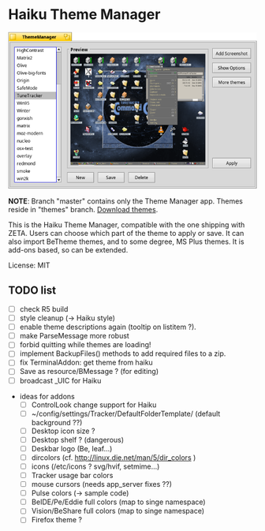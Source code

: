 # Haiku Theme Manager

![Screenshot](Screenshot.png)

**NOTE**: Branch "master" contains only the Theme Manager app. Themes reside in "themes" branch. [Download themes](https://github.com/HaikuArchives/HaikuThemeManager/archive/themes.zip).

This is the Haiku Theme Manager, compatible with the one shipping with ZETA.
Users can choose which part of the theme to apply or save.
It can also import BeTheme themes, and to some degree, MS Plus themes.
It is add-ons based, so can be extended.

License: MIT

## TODO list

* [ ] check R5 build
* [ ] style cleanup (-> Haiku style)
* [ ] enable theme descriptions again (tooltip on listitem ?).
* [ ] make ParseMessage more robust
* [ ] forbid quitting while themes are loading!
* [ ] implement BackupFiles() methods to add required files to a zip.
* [ ] fix TerminalAddon: get theme from haiku
* [ ] Save as resource/BMessage ? (for editing)
* [ ] broadcast _UIC for Haiku
* ideas for addons
  * [ ] ControlLook change support for Haiku
  * [ ] ~/config/settings/Tracker/DefaultFolderTemplate/ (default background ??)
  * [ ] Desktop icon size ?
  * [ ] Desktop shelf ? (dangerous)
  * [ ] Deskbar logo (Be, leaf...)
  * [ ] dircolors (cf. http://linux.die.net/man/5/dir_colors )
  * [ ] icons (/etc/icons ? svg/hvif, setmime...)
  * [ ] Tracker usage bar colors
  * [ ] mouse cursors (needs app_server fixes ??)
  * [ ] Pulse colors (-> sample code)
  * [ ] BeIDE/Pe/Eddie full colors (map to singe namespace)
  * [ ] Vision/BeShare full colors (map to singe namespace)
  * [ ] Firefox theme ?
